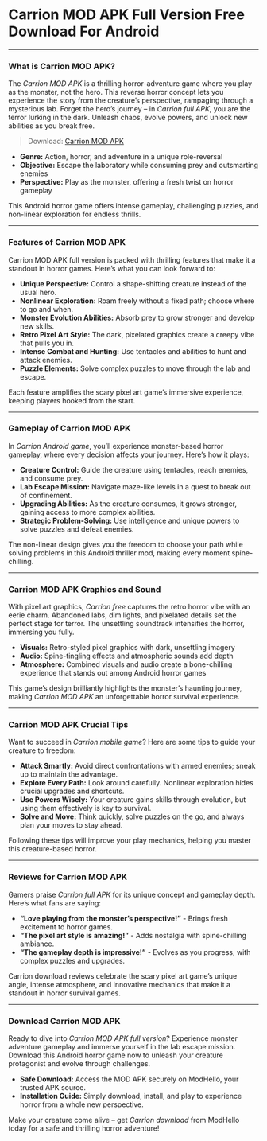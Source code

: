 # Carrion MOD APK Full Version Free Download For Android

---

### What is Carrion MOD APK?

The *Carrion MOD APK* is a thrilling horror-adventure game where you play as the monster, not the hero. This reverse horror concept lets you experience the story from the creature’s perspective, rampaging through a mysterious lab. Forget the hero’s journey – in *Carrion full APK*, you are the terror lurking in the dark. Unleash chaos, evolve powers, and unlock new abilities as you break free.

>Download: [Carrion MOD APK](https://modhello.com/carrion/)

- **Genre:** Action, horror, and adventure in a unique role-reversal
- **Objective:** Escape the laboratory while consuming prey and outsmarting enemies
- **Perspective:** Play as the monster, offering a fresh twist on horror gameplay

This Android horror game offers intense gameplay, challenging puzzles, and non-linear exploration for endless thrills.

---

### Features of Carrion MOD APK

Carrion MOD APK full version is packed with thrilling features that make it a standout in horror games. Here’s what you can look forward to:

- **Unique Perspective:** Control a shape-shifting creature instead of the usual hero.
- **Nonlinear Exploration:** Roam freely without a fixed path; choose where to go and when.
- **Monster Evolution Abilities:** Absorb prey to grow stronger and develop new skills.
- **Retro Pixel Art Style:** The dark, pixelated graphics create a creepy vibe that pulls you in.
- **Intense Combat and Hunting:** Use tentacles and abilities to hunt and attack enemies.
- **Puzzle Elements:** Solve complex puzzles to move through the lab and escape.
  
Each feature amplifies the scary pixel art game’s immersive experience, keeping players hooked from the start.

---

### Gameplay of Carrion MOD APK

In *Carrion Android game*, you’ll experience monster-based horror gameplay, where every decision affects your journey. Here’s how it plays:

- **Creature Control:** Guide the creature using tentacles, reach enemies, and consume prey.
- **Lab Escape Mission:** Navigate maze-like levels in a quest to break out of confinement.
- **Upgrading Abilities:** As the creature consumes, it grows stronger, gaining access to more complex abilities.
- **Strategic Problem-Solving:** Use intelligence and unique powers to solve puzzles and defeat enemies.

The non-linear design gives you the freedom to choose your path while solving problems in this Android thriller mod, making every moment spine-chilling.

---

### Carrion MOD APK Graphics and Sound

With pixel art graphics, *Carrion free* captures the retro horror vibe with an eerie charm. Abandoned labs, dim lights, and pixelated details set the perfect stage for terror. The unsettling soundtrack intensifies the horror, immersing you fully.

- **Visuals:** Retro-styled pixel graphics with dark, unsettling imagery
- **Audio:** Spine-tingling effects and atmospheric sounds add depth
- **Atmosphere:** Combined visuals and audio create a bone-chilling experience that stands out among Android horror games

This game’s design brilliantly highlights the monster’s haunting journey, making *Carrion MOD APK* an unforgettable horror survival experience.

---

### Carrion MOD APK Crucial Tips

Want to succeed in *Carrion mobile game*? Here are some tips to guide your creature to freedom:

- **Attack Smartly:** Avoid direct confrontations with armed enemies; sneak up to maintain the advantage.
- **Explore Every Path:** Look around carefully. Nonlinear exploration hides crucial upgrades and shortcuts.
- **Use Powers Wisely:** Your creature gains skills through evolution, but using them effectively is key to survival.
- **Solve and Move:** Think quickly, solve puzzles on the go, and always plan your moves to stay ahead.

Following these tips will improve your play mechanics, helping you master this creature-based horror.

---

### Reviews for Carrion MOD APK

Gamers praise *Carrion full APK* for its unique concept and gameplay depth. Here’s what fans are saying:

- **“Love playing from the monster’s perspective!”** - Brings fresh excitement to horror games.
- **“The pixel art style is amazing!”** - Adds nostalgia with spine-chilling ambiance.
- **“The gameplay depth is impressive!”** - Evolves as you progress, with complex puzzles and upgrades.

Carrion download reviews celebrate the scary pixel art game’s unique angle, intense atmosphere, and innovative mechanics that make it a standout in horror survival games.

---

### Download Carrion MOD APK

Ready to dive into *Carrion MOD APK full version*? Experience monster adventure gameplay and immerse yourself in the lab escape mission. Download this Android horror game now to unleash your creature protagonist and evolve through challenges.

- **Safe Download:** Access the MOD APK securely on ModHello, your trusted APK source.
- **Installation Guide:** Simply download, install, and play to experience horror from a whole new perspective.

Make your creature come alive – get *Carrion download* from ModHello today for a safe and thrilling horror adventure!
